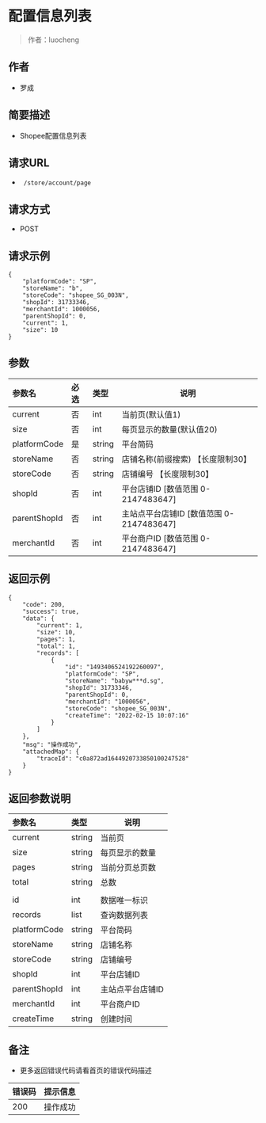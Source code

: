 # 配置信息列表

> 作者：luocheng

## 作者

- 罗成
    
## 简要描述

- Shopee配置信息列表

## 请求URL
- ` /store/account/page`
  
## 请求方式
- POST 

## 请求示例
```
{
	"platformCode": "SP",
	"storeName": "b",
	"storeCode": "shopee_SG_003N",
	"shopId": 31733346,
	"merchantId": 1000056,
	"parentShopId": 0,
	"current": 1,
	"size": 10
}
```


## 参数

|参数名|必选|类型|说明|
|:----    |:---|:----- |-----   |
|current |否| int   | 当前页(默认值1) |
|size |否| int   | 每页显示的数量(默认值20) |
|platformCode |是  |string | 平台简码    |
|storeName |否  |string | 店铺名称(前缀搜索) 【长度限制30】    |
|storeCode |否  |string | 店铺编号 【长度限制30】 |
|shopId |否  |int | 平台店铺ID [数值范围 0-2147483647] |
|parentShopId |否  |int | 主站点平台店铺ID [数值范围 0-2147483647]  |
|merchantId |否  | int | 平台商户ID [数值范围 0-2147483647]|





## 返回示例 

``` 
{
    "code": 200,
    "success": true,
    "data": {
        "current": 1,
        "size": 10,
        "pages": 1,
        "total": 1,
        "records": [
            {
                "id": "1493406524192260097",
                "platformCode": "SP",
                "storeName": "babyw***d.sg",
                "shopId": 31733346,
                "parentShopId": 0,
                "merchantId": "1000056",
                "storeCode": "shopee_SG_003N",
                "createTime": "2022-02-15 10:07:16"
            }
        ]
    },
    "msg": "操作成功",
    "attachedMap": {
        "traceId": "c0a872ad1644920733850100247528"
    }
}
```

## 返回参数说明

|参数名|类型|说明|
|:-----  |:-----|-----                           |
|current | string   | 当前页 |
|size | string   | 每页显示的数量 |
|pages | string   | 当前分页总页数 |
|total | string   | 总数 |
| |    |  |
|id | int   | 数据唯一标识 |
|records | list   | 查询数据列表 |
|platformCode  |string | 平台简码    |
|storeName  |string | 店铺名称    |
|storeCode   |string | 店铺编号  |
|shopId   |int | 平台店铺ID  |
|parentShopId   |int | 主站点平台店铺ID   |
|merchantId   | int | 平台商户ID |
|createTime   | string | 创建时间 |




## 备注 

- 更多返回错误代码请看首页的错误代码描述

|错误码|提示信息|
|:----    |:---|
|200 |操作成功  |